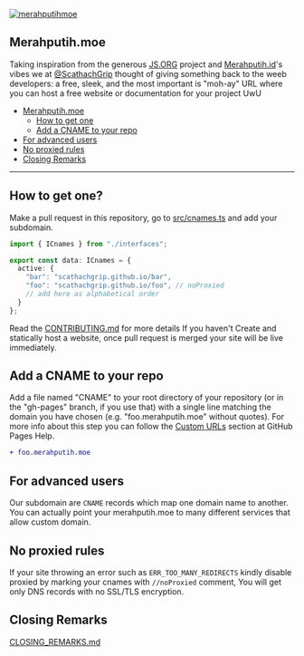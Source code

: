 [![merahputihmoe](https://cdn.discordapp.com/attachments/1046495201176334467/1100040309485883452/aku_petrus.jpg)](https://merahputih.moe/)
## Merahputih.moe

Taking inspiration from the generous [JS.ORG](https://github.com/js-org/js.org) project and [Merahputih.id](https://merahputih.id/)'s vibes we at [@ScathachGrip](https://github.com/ScathachGrip) thought of giving something back to the weeb developers: a free, sleek, and the most important is "moh-ay" URL where you can host a free website or documentation for your project UwU

- [Merahputih.moe](https://merahputih.moe)
  - [How to get one](#how-to-get-one)
  - [Add a CNAME to your repo](#add-a-cname-to-your-repo)
- [For advanced users](#for-advanced-users)
- [No proxied rules](#no-proxied-rules)
- [Closing Remarks](#closing-remarks)

----

## How to get one?
Make a pull request in this repository, go to [src/cnames.ts](https://github.com/ScathachGrip/merahputih.moe/edit/master/src/cnames.ts) and add your subdomain.

```ts
import { ICnames } from "./interfaces";

export const data: ICnames = {
  active: {
    "bar": "scathachgrip.github.io/bar",
    "foo": "scathachgrip.github.io/foo", // noProxied
    // add here as alphabetical order
  }
};
```
Read the [CONTRIBUTING.md](https://github.com/ScathachGrip/merahputih.moe/blob/master/CONTRIBUTING.md) for more details If you haven't Create and statically host a website, once pull request is merged your site will be live immediately.

## Add a CNAME to your repo
Add a file named "CNAME" to your root directory of your repository (or in the
"gh-pages" branch, if you use that) with a single line matching the domain you
have chosen (e.g. "foo.merahputih.moe" without quotes). For more info about this step
you can follow the [Custom URLs](https://docs.github.com/en/github/working-with-github-pages/configuring-a-custom-domain-for-your-github-pages-site) section at GitHub Pages Help.

```diff
+ foo.merahputih.moe
```

## For advanced users
Our subdomain are `CNAME` records which map one domain name to another. You can
actually point your merahputih.moe to many different services that allow custom domain.

## No proxied rules
If your site throwing an error such as `ERR_TOO_MANY_REDIRECTS` kindly disable proxied by marking your cnames with `//noProxied` comment, You will get only DNS records with no SSL/TLS encryption.

## Closing Remarks
[CLOSING_REMARKS.md](https://github.com/ScathachGrip/merahputih.moe/blob/master/CLOSING_REMARKS.md)